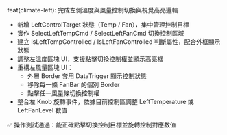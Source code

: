 feat(climate-left): 完成左側溫度與風量控制切換與視覺高亮邏輯

- 新增 LeftControlTarget 狀態（Temp / Fan），集中管理控制目標
- 實作 SelectLeftTempCmd / SelectLeftFanCmd 切換控制區域
- 建立 IsLeftTempControlled / IsLeftFanControlled 判斷屬性，配合外框顯示狀態
- 調整左溫度區塊 UI，支援點擊切換控制權並顯示高亮框
- 重構左風量區塊 UI：
  - 外層 Border 套用 DataTrigger 顯示控制狀態
  - 移除每一條 FanBar 的個別 Border
  - 點擊任一風量條切換控制權
- 整合左 Knob 旋轉事件，依據目前控制區調整 LeftTemperature 或 LeftFanLevel 數值

✅ 操作測試通過：能正確點擊切換控制目標並旋轉控制對應數值